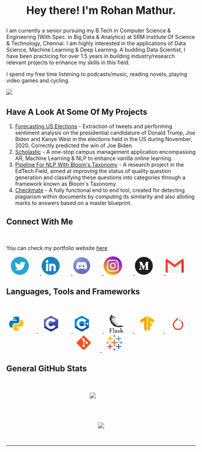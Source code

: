 # **<p align="center">Hey there! I'm Rohan Mathur.</p>**

I am currently a senior pursuing my B.Tech in Computer Science & Engineering (With Spec. in Big Data & Analytics) at SRM Institute Of Science & Technology, Chennai. I am highly interested in the applications of Data Science, Machine Learning & Deep Learning. A budding Data Scientist, I have been practicing for over 1.5 years in building industry/research relevant projects to enhance my skills in this field. 

I spend my free time listening to podcasts/music, reading novels, playing video games and cycling.


![](https://komarev.com/ghpvc/?username=RohanMathur17&color=green&label=Profile+Visits)

## Have A Look At Some Of My Projects

1. [Forecasting US Elections](https://github.com/Data-Science-Community-SRM/Forecasting-US-Elections) - Extraction of tweets and performing sentiment analysis on the presidential candidature of Donald Trump, Joe Biden and Kanye West in the elections held in the US during November, 2020. Correctly predicted the win of Joe Biden.
1. [Scholastic](https://github.com/newb-dev-1008/Scholastic) - A one-stop campus management application encompassing AR, Machine Learning & NLP to enhance vanilla online learning.
1. [Pipeline For NLP With Bloom's Taxonomy](https://github.com/RohanMathur17/Pipeline-For-NLP-With-Blooms-Taxonomy) - A research project in the EdTech Field, aimed at improving the status of quality question generation and classifying these questions into categories through a framework known as Bloom's Taxonomy.
2. [Checkmate](https://github.com/ShubhamDeodhar/CheckMate) - A fully functional end to end tool, created for detecting plagiarism within documents by computing its similarity and also alloting marks to answers based on a master blueprint.


## **Connect With Me**
<br/>

You can check my portfolio website [here]( https://rohanmathur17.github.io/)
<p align="center">
    <a href="https://twitter.com/RohanMathur_17">
        <img style = "margin: 0px 30px 0px 10px;" src = "https://github.com/newb-dev-1008/newb-dev-1008/blob/main/Icons/Socials/Twitter.png" alt = "Twitter" width = "48"/>
    </a>
    <a href="https://www.linkedin.com/in/rohanmathur17/">
        <img style = "padding: 0px 30px 0px 0px;" src = "https://github.com/newb-dev-1008/newb-dev-1008/blob/main/Icons/Socials/LinkedIn.png" alt = "LinkedIn" width = "48"/>
    </a>
    <a href="https://discordapp.com/users/428161646012268544/">
        <img style = "padding: 0px 30px 0px 0px;" src = "https://github.com/newb-dev-1008/newb-dev-1008/blob/main/Icons/Socials/Discord.png" alt = "Discord" width = "49"/>
    </a>
     <a href="https://www.instagram.com/rohan_mathur17/">
        <img style = "padding: 0px 30px 0px 0px;" src = "https://github.com/newb-dev-1008/newb-dev-1008/blob/main/Icons/Socials/Instagram.png" alt = "Discord" width = "49"/>
    </a>
    <a href="https://medium.com/@RohanMathur">
        <img style = "padding: 0px 30px 0px 0px;" src = "https://github.com/newb-dev-1008/newb-dev-1008/blob/main/Icons/Socials/Medium.png" alt = "Medium" width = "48"/>
    </a>
    <a href="rohan.mathur0@gmail.com">
        <img style = "padding: 0px 30px 0px 0px;" src = "https://github.com/RohanMathur17/RohanMathur17/blob/main/Icons/gmail.png" alt = "Medium" width = "48"/>
    </a
   
</p>
<br/>


## **Languages, Tools and Frameworks**
<br/>
<p align="center">
        <a href="https://www.python.org/">
        <img style = "padding: 0px 30px 0px 0px;" src = "https://github.com/newb-dev-1008/newb-dev-1008/blob/main/Icons/Languages and Frameworks/Python.png" alt = "Python" width = "48"/>
    </a>
    <a href="https://www.cprogramming.com/">
        <img style = "padding: 0px 30px 0px 10px;" src = "https://github.com/newb-dev-1008/newb-dev-1008/blob/main/Icons/Languages and Frameworks/C.png" alt = "C Language" width = "48"/>
    </a>
    <a href="https://isocpp.org/">
        <img style = "padding: 0px 30px 0px 0px;" src = "https://github.com/newb-dev-1008/newb-dev-1008/blob/main/Icons/Languages and Frameworks/C++.png" alt = "C++ Language" width = "48"/>
    </a>
    </a>
    <a href="https://flask.palletsprojects.com/">
        <img style = "padding: 0px 20px 0px 10px;" src = "https://github.com/newb-dev-1008/newb-dev-1008/blob/main/Icons/Languages and Frameworks/Flask - Edited.png" alt = "Flask" width = "48"/>
    </a>
     <a href="https://www.tensorflow.org/">
        <img style = "padding: 0px 20px 0px 10px;" src = "https://github.com/newb-dev-1008/newb-dev-1008/blob/main/Icons/Languages and Frameworks/TensorFlow.png" alt = "TensorFlow" width = "48"/>
    </a>
    <a href="https://pytorch.org/">
        <img style = "padding: 0px 20px 0px 10px;" src = "https://github.com/newb-dev-1008/newb-dev-1008/blob/main/Icons/Languages and Frameworks/PyTorch.png" alt = "PyTorch" width = "48"/>
    </a>
   </a>
    <a href="https://git-scm.com/">
        <img style = "padding: 0px 20px 0px 10px;" src = "https://github.com/newb-dev-1008/newb-dev-1008/blob/main/Icons/Languages and Frameworks/Git.png" alt = "Git" width = "48"/>
    </a>
     <a href="https://www.tableau.com/">
        <img style = "padding: 0px 20px 0px 10px;" src = "https://github.com/RohanMathur17/RohanMathur17/blob/main/Icons/tableau.png" alt = "Tableau" width = "48"/>
    </a>


## **General GitHub Stats**
</br>

<p align="center">
    <span style="padding: 0px 45px 30px 0px">
        <a href="https://github.com/anuraghazra/github-readme-stats">
          <img align="center" src="https://github-readme-stats.vercel.app/api?username=RohanMathur17&count_private=true&show_icons=true&theme=radical" />
        </a>
    </span>

</p>
</br></br>

<p align="center">
    <a href="https://git.io/streak-stats">
    <img align="center" src="https://github-readme-streak-stats.herokuapp.com/?user=RohanMathur17&theme=radical" />
    </a>
<p>

</br>

<hr>

